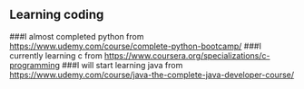 ﻿## Learning coding 
 ###I almost completed python from 
    https://www.udemy.com/course/complete-python-bootcamp/ 
 ###I currently learning c from
    https://www.coursera.org/specializations/c-programming
 ###I will start learning java from
    https://www.udemy.com/course/java-the-complete-java-developer-course/
    
